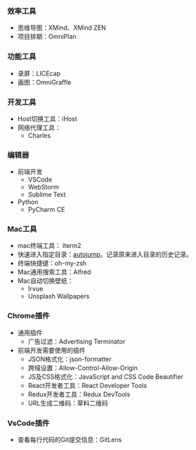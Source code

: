 ### 效率工具
* 思维导图：XMind、XMind ZEN
* 项目排期：OmniPlan

### 功能工具
* 录屏：LICEcap
* 画图：OmniGraffle

### 开发工具
* Host切换工具：iHost
* 网络代理工具：
  * Charles

### 编辑器
* 前端开发
  * VSCode
  * WebStorm
  * Sublime Text
* Python
  * PyCharm CE

### Mac工具
* mac终端工具： iterm2
* 快速进入指定目录：[autojump](https://www.jianshu.com/p/15f0ffaa88d7)。记录原来进入目录的历史记录。
* 终端快捷键：oh-my-zsh
* Mac通用搜索工具：Alfred
* Mac自动切换壁纸：
  * Irvue
  * Unsplash Wallpapers

### Chrome插件
* 通用插件
  * 广告过滤：Advertising Terminator
* 前端开发需要使用的插件
  * JSON格式化：json-formatter
  * 跨域设置：Allow-Control-Allow-Origin
  * JS及CSS格式化：JavaScript and CSS Code Beautifier
  * React开发者工具：React Developer Tools
  * Redux开发者工具：Redux DevTools
  * URL生成二维码：草料二维码

### VsCode插件
* 查看每行代码的Git提交信息：GitLens